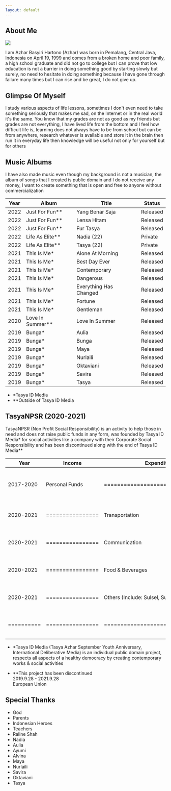 ```yaml
---
layout: default
---
```


## About Me

<img class="profile-picture" src="/azhar.jpg">

I am Azhar Basyiri Hartono (Azhar) was born in Pemalang, Central Java, Indonesia on April 19, 1999 and comes from a broken home and poor family, a high school graduate and did not go to college but I can prove that low education is not a barrier in doing something good by starting slowly but surely, no need to hesitate in doing something because I have gone through failure many times but I can rise and be great, I do not give up.

## Glimpse Of Myself

I study various aspects of life lessons, sometimes I don't even need to take something seriously that makes me sad, on the Internet or in the real world it's the same. You know that my grades are not as good as my friends but grades are not everything, I have lived life from the bottom and I feel how difficult life is, learning does not always have to be from school but can be from anywhere, research whatever is available and store it in the brain then run it in everyday life then knowledge will be useful not only for yourself but for others

## Music Albums

I have also made music even though my background is not a musician, the album of songs that I created is public domain and I do not receive any money, I want to create something that is open and free to anyone without commercialization


Year | Album           | Title                  | Status
-----|-----------------|------------------------|----------
2022 | Just For Fun**  | Yang Benar Saja        | Released
2022 | Just For Fun**  | Lensa Hitam            | Released
2022 | Just For Fun**  | Fur Tasya              | Released
2022 | Life As Elite** | Nadia (22)             | Private
2022 | Life As Elite** | Tasya (22)             | Private
2021 | This Is Me*     | Alone At Morning       | Released
2021 | This Is Me*     | Best Day Ever          | Released
2021 | This Is Me*     | Contemporary           | Released
2021 | This Is Me*     | Dangerous              | Released
2021 | This Is Me*     | Everything Has Changed | Released
2021 | This Is Me*     | Fortune                | Released
2021 | This Is Me*     | Gentleman              | Released
2020 | Love In Summer**| Love In Summer         | Released
2019 | Bunga*          | Aulia                  | Released
2019 | Bunga*          | Bunga                  | Released
2019 | Bunga*          | Maya                   | Released
2019 | Bunga*          | Nurlaili               | Released
2019 | Bunga*          | Oktaviani              | Released
2019 | Bunga*          | Savira                 | Released
2019 | Bunga*          | Tasya                  | Released

* *Tasya ID Media<br>
* **Outside of Tasya ID Media


## TasyaNPSR (2020-2021)
TasyaNPSR (Non Profit Social Responsibility) is an activity to help those in need and does not raise public funds in any form, was founded by Tasya ID Media* for social activities like a company with their Corporate Social Responsibility and has been discontinued along with the end of Tasya ID Media**

Year      | Income         | Expenditure                      | Nominal
----------|----------------|----------------------------------|--------------------------------
2017-2020 | Personal Funds |==================================|  Est. 300K IDR (19.39 USD)/Mo
2020-2021 |================| Transportation                   |  200K IDR (14.00 USD) 
2020-2021 |================| Communication                    |  289K IDR (20.22 USD)
2020-2021 |================| Food & Beverages                 |  612K IDR (42.83 USD) 
2020-2021 |================| Others (Include: Sulsel, Sulbar) |  1003K IDR (70.23 USD)
==========|================|============================Total:|  2104K IDR (147.28 USD) 

* *Tasya ID Media (Tasya Azhar September Youth Anniversary, International Deliberative Media) is an individual public domain project, respects all aspects of a healthy democracy by creating contemporary works & social activities<br>

* **This project has been discontinued
<br>2019.9.28 - 2021.9.28
<br>European Union

## Special Thanks

* God
* Parents
* Indonesian Heroes
* Teachers
* Raline Shah
* Nadia
* Aulia
* Ayumi
* Alvina
* Maya
* Nurlaili
* Savira
* Oktaviani
* Tasya 
